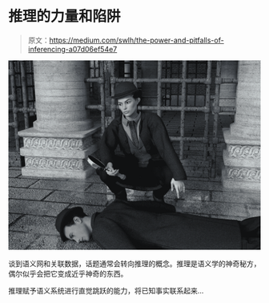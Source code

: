 # 推理的力量和陷阱

> 原文：<https://medium.com/swlh/the-power-and-pitfalls-of-inferencing-a07d06ef54e7>

![](img/a67dca99838bdaaae4babc645d7426a2.png)

谈到语义网和关联数据，话题通常会转向推理的概念。推理是语义学的神奇秘方，偶尔似乎会把它变成近乎神奇的东西。

推理赋予语义系统进行直觉跳跃的能力，将已知事实联系起来…